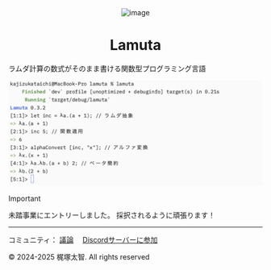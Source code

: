 <div align="center">
  <img width="150" alt="image" src="https://github.com/user-attachments/assets/8795161c-2c15-4c7c-9174-29d52c56df00" />

 # **Lamuta**
</div>

ラムダ計算の数式がそのまま書ける関数型プログラミング言語

<img width="778" alt="image" src="docs/static/lambda.png" />

> [!IMPORTANT]
> 未踏事業にエントリーしました。
> 採択されるように頑張ります！

---

コミュニティ：
[議論](https://github.com/KajizukaTaichi/lamuta/discussions/)　
[Discordサーバーに参加](https://discord.gg/qWnHhjpzm4) 

&copy; 2024-2025 梶塚太智. All rights reserved
